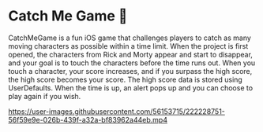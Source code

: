 # Catch Me Game 👾

CatchMeGame is a fun iOS game that challenges players to catch as many moving characters as possible within a time limit. When the project is first opened, the characters from Rick and Morty appear and start to disappear, and your goal is to touch the characters before the time runs out. When you touch a character, your score increases, and if you surpass the high score, the high score becomes your score. The high score data is stored using UserDefaults. When the time is up, an alert pops up and you can choose to play again if you wish.



https://user-images.githubusercontent.com/56153715/222228751-56f59e9e-026b-439f-a32a-bf83962a44eb.mp4

